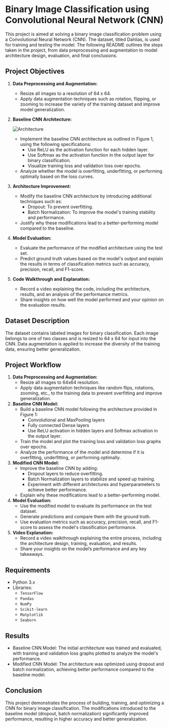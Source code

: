 # Binary Image Classification using Convolutional Neural Network (CNN)
This project is aimed at solving a binary image classification problem using a Convolutional Neural Network (CNN). The dataset, titled Dahlias, is used for training and testing the model. The following README outlines the steps taken in the project, from data preprocessing and augmentation to model architecture design, evaluation, and final conclusions.

## Project Objectives
1. **Data Preprocessing and Augmentation:**
   - Resize all images to a resolution of 64 x 64.
   - Apply data augmentation techniques such as rotation, flipping, or zooming to increase the variety of the training dataset and improve model generalization.
2. **Baseline CNN Architecture:**
   
   ![Architecture](https://github.com/user-attachments/assets/6df38666-7413-457c-a65b-702b21737f38)

   - Implement the baseline CNN architecture as outlined in Figure 1, using the following specifications:
      - Use ReLU as the activation function for each hidden layer.
      - Use Softmax as the activation function in the output layer for binary classification.
      - Visualize training loss and validation loss over epochs.
    - Analyze whether the model is overfitting, underfitting, or performing optimally based on the loss curves.
        
3. **Architecture Improvement:**
   - Modify the baseline CNN architecture by introducing additional techniques such as:
        - Dropout: To prevent overfitting.
        - Batch Normalization: To improve the model's training stability and performance.
    - Justify why these modifications lead to a better-performing model compared to the baseline.
4. **Model Evaluation:**
    - Evaluate the performance of the modified architecture using the test set.
    - Predict ground truth values based on the model's output and explain the results in terms of classification metrics such as accuracy, precision, recall, and F1-score.
5. **Code Walkthrough and Explanation:**
    - Record a video explaining the code, including the architecture, results, and an analysis of the performance metrics.
    - Share insights on how well the model performed and your opinion on the evaluation results.

## Dataset Description
The dataset contains labeled images for binary classification. Each image belongs to one of two classes and is resized to 64 x 64 for input into the CNN. Data augmentation is applied to increase the diversity of the training data, ensuring better generalization.

## Project Workflow
1. **Data Preprocessing and Augmentation:**
    - Resize all images to 64x64 resolution.
    - Apply data augmentation techniques like random flips, rotations, zooming, etc., to the training data to prevent overfitting and improve generalization.
2. **Baseline CNN Model:**
    - Build a baseline CNN model following the architecture provided in Figure 1:
        - Convolutional and MaxPooling layers
        - Fully connected Dense layers
        - Use ReLU activation in hidden layers and Softmax activation in the output layer.
    - Train the model and plot the training loss and validation loss graphs over epochs.
    - Analyze the performance of the model and determine if it is overfitting, underfitting, or performing optimally.
3. **Modified CNN Model:**
    - Improve the baseline CNN by adding:
        - Dropout layers to reduce overfitting.
        - Batch Normalization layers to stabilize and speed up training.
        - Experiment with different architectures and hyperparameters to achieve better performance.
    - Explain why these modifications lead to a better-performing model.
4. **Model Evaluation:**
    - Use the modified model to evaluate its performance on the test dataset.
    - Generate predictions and compare them with the ground truth.
    - Use evaluation metrics such as accuracy, precision, recall, and F1-score to assess the model's classification performance.
5. **Video Explanation:**
    - Record a video walkthrough explaining the entire process, including the architecture design, training, evaluation, and results.
    - Share your insights on the model’s performance and any key takeaways.
      
## Requirements
- Python 3.x
- Libraries:
  - `TensorFlow`
  - `Pandas`
  - `NumPy`
  - `Scikit-learn`
  - `Matplotlib`
  - `Seaborn`
 
## Results
- Baseline CNN Model: The initial architecture was trained and evaluated, with training and validation loss graphs plotted to analyze the model's performance.
- Modified CNN Model: The architecture was optimized using dropout and batch normalization, achieving better performance compared to the baseline model.

## Conclusion
This project demonstrates the process of building, training, and optimizing a CNN for binary image classification. The modifications introduced to the baseline model (dropout, batch normalization) significantly improved performance, resulting in higher accuracy and better generalization.
